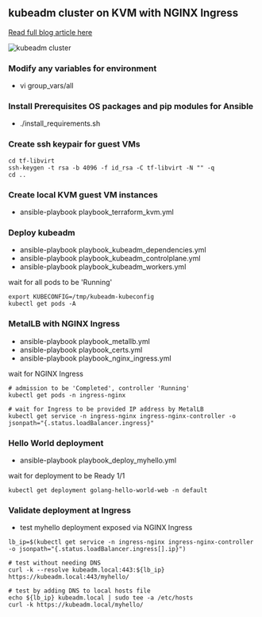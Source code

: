 ## kubeadm cluster on KVM with NGINX Ingress

[Read full blog article here](https://fabianlee.org/2022/05/25/kvm-kubeadm-cluster-on-kvm-using-ansible/)

![kubeadm cluster](https://github.com/fabianlee/kubeadm-cluster-kvm/raw/main/diagrams/kubeadm-3node.png)

### Modify any variables for environment
  * vi group_vars/all

### Install Prerequisites OS packages and pip modules for Ansible
  * ./install_requirements.sh

### Create ssh keypair for guest VMs
```
cd tf-libvirt
ssh-keygen -t rsa -b 4096 -f id_rsa -C tf-libvirt -N "" -q
cd ..
```

### Create local KVM guest VM instances
  * ansible-playbook playbook_terraform_kvm.yml

### Deploy kubeadm
  * ansible-playbook playbook_kubeadm_dependencies.yml
  * ansible-playbook playbook_kubeadm_controlplane.yml
  * ansible-playbook playbook_kubeadm_workers.yml

wait for all pods to be 'Running'
```
export KUBECONFIG=/tmp/kubeadm-kubeconfig
kubectl get pods -A
```

### MetalLB with NGINX Ingress
  * ansible-playbook playbook_metallb.yml
  * ansible-playbook playbook_certs.yml
  * ansible-playbook playbook_nginx_ingress.yml 

wait for NGINX Ingress
```
# admission to be 'Completed', controller 'Running'
kubectl get pods -n ingress-nginx

# wait for Ingress to be provided IP address by MetalLB
kubectl get service -n ingress-nginx ingress-nginx-controller -o jsonpath="{.status.loadBalancer.ingress}"
```

### Hello World deployment
  * ansible-playbook playbook_deploy_myhello.yml

wait for deployment to be Ready 1/1
```
kubectl get deployment golang-hello-world-web -n default
```


### Validate deployment at Ingress
  * test myhello deployment exposed via NGINX Ingress
```
lb_ip=$(kubectl get service -n ingress-nginx ingress-nginx-controller -o jsonpath="{.status.loadBalancer.ingress[].ip}")

# test without needing DNS
curl -k --resolve kubeadm.local:443:${lb_ip} https://kubeadm.local:443/myhello/

# test by adding DNS to local hosts file
echo ${lb_ip} kubeadm.local | sudo tee -a /etc/hosts
curl -k https://kubeadm.local/myhello/
```
